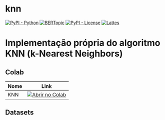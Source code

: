 # knn

[![PyPI - Python](https://img.shields.io/badge/python-v3.6+-blue.svg)](https://pypi.org/project/bertopic/)
[![BERTopic](https://img.shields.io/badge/BERtopic-v0.9%20-brightgreen)](https://github.com/MaartenGr/BERTopic)
[![PyPI - License](https://img.shields.io/badge/license-MIT-green.svg)](https://github.com/mediote/twAnalytics/blob/main/LICENSE)
[![Lattes](https://img.shields.io/badge/Lattes-CNPq-blueviolet)](http://lattes.cnpq.br/2455024624300452)


# Implementação própria do algoritmo KNN (k-Nearest Neighbors) 


## Colab 

| Nome  | Link  |
|---|---|
| KNN  | [![Abrir no Colab](https://colab.research.google.com/assets/colab-badge.svg)](https://colab.research.google.com/github/mediote/knn/blob/main/knn.ipynb)  |


## Datasets




